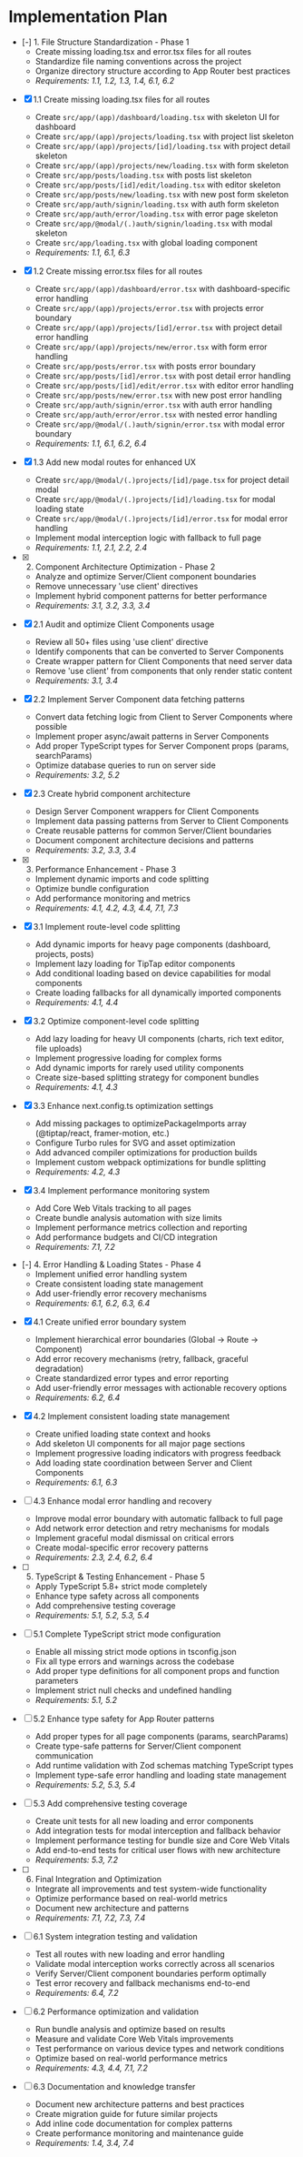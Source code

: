 # Implementation Plan

- [-] 1. File Structure Standardization - Phase 1
  - Create missing loading.tsx and error.tsx files for all routes
  - Standardize file naming conventions across the project
  - Organize directory structure according to App Router best practices
  - _Requirements: 1.1, 1.2, 1.3, 1.4, 6.1, 6.2_

- [x] 1.1 Create missing loading.tsx files for all routes
  - Create `src/app/(app)/dashboard/loading.tsx` with skeleton UI for dashboard
  - Create `src/app/(app)/projects/loading.tsx` with project list skeleton
  - Create `src/app/(app)/projects/[id]/loading.tsx` with project detail skeleton
  - Create `src/app/(app)/projects/new/loading.tsx` with form skeleton
  - Create `src/app/posts/loading.tsx` with posts list skeleton
  - Create `src/app/posts/[id]/edit/loading.tsx` with editor skeleton
  - Create `src/app/posts/new/loading.tsx` with new post form skeleton
  - Create `src/app/auth/signin/loading.tsx` with auth form skeleton
  - Create `src/app/auth/error/loading.tsx` with error page skeleton
  - Create `src/app/@modal/(.)auth/signin/loading.tsx` with modal skeleton
  - Create `src/app/loading.tsx` with global loading component
  - _Requirements: 1.1, 6.1, 6.3_

- [x] 1.2 Create missing error.tsx files for all routes
  - Create `src/app/(app)/dashboard/error.tsx` with dashboard-specific error handling
  - Create `src/app/(app)/projects/error.tsx` with projects error boundary
  - Create `src/app/(app)/projects/[id]/error.tsx` with project detail error handling
  - Create `src/app/(app)/projects/new/error.tsx` with form error handling
  - Create `src/app/posts/error.tsx` with posts error boundary
  - Create `src/app/posts/[id]/error.tsx` with post detail error handling
  - Create `src/app/posts/[id]/edit/error.tsx` with editor error handling
  - Create `src/app/posts/new/error.tsx` with new post error handling
  - Create `src/app/auth/signin/error.tsx` with auth error handling
  - Create `src/app/auth/error/error.tsx` with nested error handling
  - Create `src/app/@modal/(.)auth/signin/error.tsx` with modal error boundary
  - _Requirements: 1.1, 6.1, 6.2, 6.4_

- [x] 1.3 Add new modal routes for enhanced UX
  - Create `src/app/@modal/(.)projects/[id]/page.tsx` for project detail modal
  - Create `src/app/@modal/(.)projects/[id]/loading.tsx` for modal loading state
  - Create `src/app/@modal/(.)projects/[id]/error.tsx` for modal error handling
  - Implement modal interception logic with fallback to full page
  - _Requirements: 1.1, 2.1, 2.2, 2.4_

- [x] 2. Component Architecture Optimization - Phase 2
  - Analyze and optimize Server/Client component boundaries
  - Remove unnecessary 'use client' directives
  - Implement hybrid component patterns for better performance
  - _Requirements: 3.1, 3.2, 3.3, 3.4_

- [x] 2.1 Audit and optimize Client Components usage
  - Review all 50+ files using 'use client' directive
  - Identify components that can be converted to Server Components
  - Create wrapper pattern for Client Components that need server data
  - Remove 'use client' from components that only render static content
  - _Requirements: 3.1, 3.4_

- [x] 2.2 Implement Server Component data fetching patterns
  - Convert data fetching logic from Client to Server Components where possible
  - Implement proper async/await patterns in Server Components
  - Add proper TypeScript types for Server Component props (params, searchParams)
  - Optimize database queries to run on server side
  - _Requirements: 3.2, 5.2_

- [x] 2.3 Create hybrid component architecture
  - Design Server Component wrappers for Client Components
  - Implement data passing patterns from Server to Client Components
  - Create reusable patterns for common Server/Client boundaries
  - Document component architecture decisions and patterns
  - _Requirements: 3.2, 3.3, 3.4_

- [x] 3. Performance Enhancement - Phase 3
  - Implement dynamic imports and code splitting
  - Optimize bundle configuration
  - Add performance monitoring and metrics
  - _Requirements: 4.1, 4.2, 4.3, 4.4, 7.1, 7.3_

- [x] 3.1 Implement route-level code splitting
  - Add dynamic imports for heavy page components (dashboard, projects, posts)
  - Implement lazy loading for TipTap editor components
  - Add conditional loading based on device capabilities for modal components
  - Create loading fallbacks for all dynamically imported components
  - _Requirements: 4.1, 4.4_

- [x] 3.2 Optimize component-level code splitting
  - Add lazy loading for heavy UI components (charts, rich text editor, file uploads)
  - Implement progressive loading for complex forms
  - Add dynamic imports for rarely used utility components
  - Create size-based splitting strategy for component bundles
  - _Requirements: 4.1, 4.3_

- [x] 3.3 Enhance next.config.ts optimization settings
  - Add missing packages to optimizePackageImports array (@tiptap/react, framer-motion, etc.)
  - Configure Turbo rules for SVG and asset optimization
  - Add advanced compiler optimizations for production builds
  - Implement custom webpack optimizations for bundle splitting
  - _Requirements: 4.2, 4.3_

- [x] 3.4 Implement performance monitoring system
  - Add Core Web Vitals tracking to all pages
  - Create bundle analysis automation with size limits
  - Implement performance metrics collection and reporting
  - Add performance budgets and CI/CD integration
  - _Requirements: 7.1, 7.2_

- [-] 4. Error Handling & Loading States - Phase 4
  - Implement unified error handling system
  - Create consistent loading state management
  - Add user-friendly error recovery mechanisms
  - _Requirements: 6.1, 6.2, 6.3, 6.4_

- [x] 4.1 Create unified error boundary system
  - Implement hierarchical error boundaries (Global → Route → Component)
  - Add error recovery mechanisms (retry, fallback, graceful degradation)
  - Create standardized error types and error reporting
  - Add user-friendly error messages with actionable recovery options
  - _Requirements: 6.2, 6.4_

- [x] 4.2 Implement consistent loading state management
  - Create unified loading state context and hooks
  - Add skeleton UI components for all major page sections
  - Implement progressive loading indicators with progress feedback
  - Add loading state coordination between Server and Client Components
  - _Requirements: 6.1, 6.3_

- [ ] 4.3 Enhance modal error handling and recovery
  - Improve modal error boundary with automatic fallback to full page
  - Add network error detection and retry mechanisms for modals
  - Implement graceful modal dismissal on critical errors
  - Create modal-specific error recovery patterns
  - _Requirements: 2.3, 2.4, 6.2, 6.4_

- [ ] 5. TypeScript & Testing Enhancement - Phase 5
  - Apply TypeScript 5.8+ strict mode completely
  - Enhance type safety across all components
  - Add comprehensive testing coverage
  - _Requirements: 5.1, 5.2, 5.3, 5.4_

- [ ] 5.1 Complete TypeScript strict mode configuration
  - Enable all missing strict mode options in tsconfig.json
  - Fix all type errors and warnings across the codebase
  - Add proper type definitions for all component props and function parameters
  - Implement strict null checks and undefined handling
  - _Requirements: 5.1, 5.2_

- [ ] 5.2 Enhance type safety for App Router patterns
  - Add proper types for all page components (params, searchParams)
  - Create type-safe patterns for Server/Client component communication
  - Add runtime validation with Zod schemas matching TypeScript types
  - Implement type-safe error handling and loading state management
  - _Requirements: 5.2, 5.3, 5.4_

- [ ] 5.3 Add comprehensive testing coverage
  - Create unit tests for all new loading and error components
  - Add integration tests for modal interception and fallback behavior
  - Implement performance testing for bundle size and Core Web Vitals
  - Add end-to-end tests for critical user flows with new architecture
  - _Requirements: 5.3, 7.2_

- [ ] 6. Final Integration and Optimization
  - Integrate all improvements and test system-wide functionality
  - Optimize performance based on real-world metrics
  - Document new architecture and patterns
  - _Requirements: 7.1, 7.2, 7.3, 7.4_

- [ ] 6.1 System integration testing and validation
  - Test all routes with new loading and error handling
  - Validate modal interception works correctly across all scenarios
  - Verify Server/Client component boundaries perform optimally
  - Test error recovery and fallback mechanisms end-to-end
  - _Requirements: 6.4, 7.2_

- [ ] 6.2 Performance optimization and validation
  - Run bundle analysis and optimize based on results
  - Measure and validate Core Web Vitals improvements
  - Test performance on various device types and network conditions
  - Optimize based on real-world performance metrics
  - _Requirements: 4.3, 4.4, 7.1, 7.2_

- [ ] 6.3 Documentation and knowledge transfer
  - Document new architecture patterns and best practices
  - Create migration guide for future similar projects
  - Add inline code documentation for complex patterns
  - Create performance monitoring and maintenance guide
  - _Requirements: 1.4, 3.4, 7.4_
